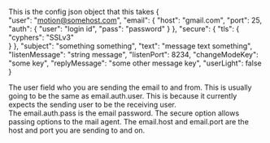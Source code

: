 This is the config json object that this takes
    {      
        "user": "motion@somehost.com", 
        "email": {
            "host": "gmail.com",
            "port": 25,
            "auth": {
                "user": "login id",
                "pass": "password"
            }
        },
        "secure": {
           "tls": {
                "cyphers": "SSLv3"   
           }
        },
        "subject": "something something",
        "text": "message text something",
        "listenMessage": "string message",
        "listenPort": 8234,
        "changeModeKey": "some key",
        "replyMessage": "some other message key",
        "userLight": false 
    }
    
The user field who you are sending the email to and from. This is usually going to be the same as email.auth.user.
This is because it currently expects the sending user to be the receiving user.  
The email.auth.pass is the email password.
The secure option allows passing options to the mail agent. 
The email.host and email.port are the host and port you are sending to and on.
